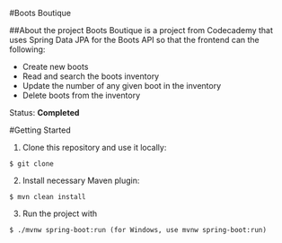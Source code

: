 #Boots Boutique

##About the project
Boots Boutique is a project from Codecademy that uses Spring Data JPA for the Boots API so that the frontend can the following:
- Create new boots
- Read and search the boots inventory
- Update the number of any given boot in the inventory
- Delete boots from the inventory

Status: **Completed**

#Getting Started
1. Clone this repository and use it locally:
```
$ git clone 
```
2. Install necessary Maven plugin:
```
$ mvn clean install
```
3. Run the project with 
```
$ ./mvnw spring-boot:run (for Windows, use mvnw spring-boot:run)
```